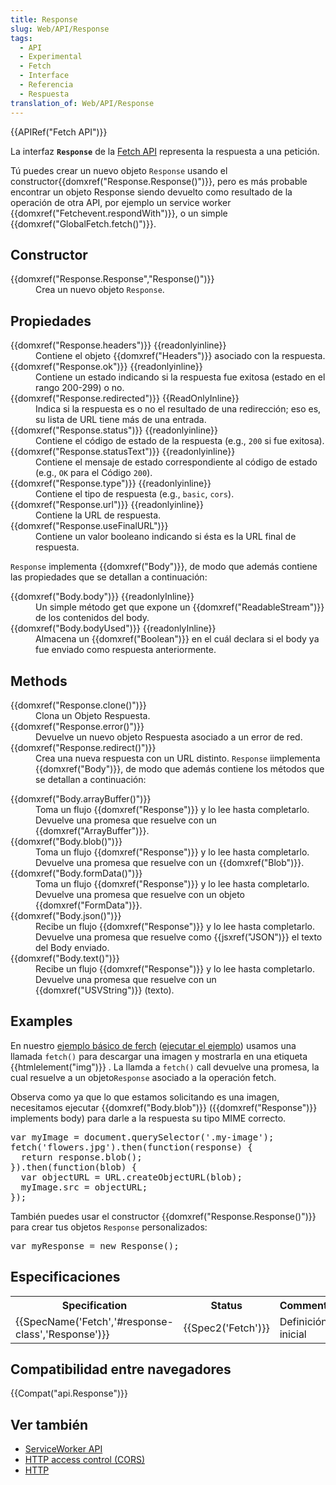 ```yaml
---
title: Response
slug: Web/API/Response
tags:
  - API
  - Experimental
  - Fetch
  - Interface
  - Referencia
  - Respuesta
translation_of: Web/API/Response
---
```

<div>{{APIRef("Fetch API")}}</div>

<p>La interfaz <strong><code>Response</code></strong> de la <a href="/en-US/docs/Web/API/Fetch_API">Fetch API</a> representa la respuesta a una petición.</p>

<p>Tú puedes crear un nuevo objeto <code>Response</code> usando el  constructor{{domxref("Response.Response()")}}, pero es más probable encontrar un objeto Response siendo devuelto como resultado de la operación de otra API, por ejemplo un service worker {{domxref("Fetchevent.respondWith")}}, o un simple {{domxref("GlobalFetch.fetch()")}}.</p>

<h2 id="Constructor">Constructor</h2>

<dl>
 <dt>{{domxref("Response.Response","Response()")}}</dt>
 <dd>Crea un nuevo objeto <code>Response</code>.</dd>
</dl>

<h2 id="Propiedades">Propiedades</h2>

<dl>
 <dt>{{domxref("Response.headers")}} {{readonlyinline}}</dt>
 <dd>Contiene el objeto {{domxref("Headers")}} asociado con la respuesta.</dd>
 <dt>{{domxref("Response.ok")}} {{readonlyinline}}</dt>
 <dd>Contiene un estado indicando si la respuesta fue exitosa (estado en el rango  200-299) o no.</dd>
 <dt>{{domxref("Response.redirected")}} {{ReadOnlyInline}}</dt>
 <dd>Indica si la respuesta es o no el resultado de una redirección; eso es, su lista de URL tiene más de una entrada.</dd>
 <dt>{{domxref("Response.status")}} {{readonlyinline}}</dt>
 <dd>Contiene el código de estado de la respuesta (e.g., <code>200</code> si fue exitosa).</dd>
 <dt>{{domxref("Response.statusText")}} {{readonlyinline}}</dt>
 <dd>Contiene el mensaje de estado correspondiente al código de estado (e.g., <code>OK</code> para el Código <code>200</code>).</dd>
 <dt>{{domxref("Response.type")}} {{readonlyinline}}</dt>
 <dd>Contiene el tipo de respuesta (e.g., <code>basic</code>, <code>cors</code>).</dd>
 <dt>{{domxref("Response.url")}} {{readonlyinline}}</dt>
 <dd>Contiene la URL de respuesta.</dd>
 <dt>{{domxref("Response.useFinalURL")}}</dt>
 <dd>Contiene un valor booleano indicando si ésta es la URL final de respuesta.</dd>
</dl>

<p><code>Response</code> implementa {{domxref("Body")}}, de modo que además contiene las propiedades que se detallan a continuación:</p>

<dl>
 <dt>{{domxref("Body.body")}} {{readonlyInline}}</dt>
 <dd>Un simple método get que expone un {{domxref("ReadableStream")}} de los contenidos del body.</dd>
 <dt>{{domxref("Body.bodyUsed")}} {{readonlyInline}}</dt>
 <dd>Almacena un {{domxref("Boolean")}}  en el cuál declara si el body ya fue enviado como respuesta anteriormente.</dd>
</dl>

<h2 id="Methods">Methods</h2>

<dl>
 <dt>{{domxref("Response.clone()")}}</dt>
 <dd>Clona un Objeto Respuesta.</dd>
 <dt>{{domxref("Response.error()")}}</dt>
 <dd>Devuelve un nuevo objeto Respuesta asociado a un error de red.</dd>
 <dt>{{domxref("Response.redirect()")}}</dt>
 <dd>Crea una nueva respuesta con un URL distinto.
 <code>Response</code> iimplementa {{domxref("Body")}}, de modo que además contiene los métodos que se detallan a continuación:</dd>
</dl>

<dl>
 <dt>{{domxref("Body.arrayBuffer()")}}</dt>
 <dd>Toma un flujo {{domxref("Response")}} y lo lee hasta completarlo. Devuelve una promesa que resuelve con un {{domxref("ArrayBuffer")}}.</dd>
 <dt>{{domxref("Body.blob()")}}</dt>
 <dd>Toma un flujo {{domxref("Response")}} y lo lee hasta completarlo. Devuelve una promesa que resuelve con un {{domxref("Blob")}}.</dd>
 <dt>{{domxref("Body.formData()")}}</dt>
 <dd>Toma un flujo {{domxref("Response")}} y lo lee hasta completarlo. Devuelve una promesa que resuelve con un objeto {{domxref("FormData")}}.</dd>
 <dt>{{domxref("Body.json()")}}</dt>
 <dd>Recibe un flujo {{domxref("Response")}} y lo lee hasta completarlo. Devuelve una promesa que resuelve como {{jsxref("JSON")}} el texto del Body enviado.</dd>
 <dt>{{domxref("Body.text()")}}</dt>
 <dd>Recibe un flujo {{domxref("Response")}} y lo lee hasta completarlo. Devuelve una promesa que resuelve con un {{domxref("USVString")}} (texto).</dd>
</dl>

<h2 id="Examples">Examples</h2>

<p>En nuestro <a href="https://github.com/mdn/fetch-examples/tree/gh-pages/basic-fetch">ejemplo básico de ferch</a> (<a href="http://mdn.github.io/fetch-examples/basic-fetch/">ejecutar el ejemplo</a>) usamos una llamada <code>fetch()</code> para descargar una imagen y mostrarla en una etiqueta {{htmlelement("img")}} . La llamda a <code>fetch()</code> call devuelve una promesa, la cual resuelve a un objeto<code>Response</code> asociado a la operación fetch.</p>

<p>Observa como ya que lo que estamos solicitando es una imagen, necesitamos ejecutar {{domxref("Body.blob")}} ({{domxref("Response")}} implements body) para darle a la respuesta su tipo MIME correcto.</p>

<pre class="brush: js notranslate">var myImage = document.querySelector('.my-image');
fetch('flowers.jpg').then(function(response) {
  return response.blob();
}).then(function(blob) {
  var objectURL = URL.createObjectURL(blob);
  myImage.src = objectURL;
});</pre>

<p>También puedes usar el constructor {{domxref("Response.Response()")}} para crear tus objetos <code>Response</code> personalizados:</p>

<pre class="brush: js notranslate">var myResponse = new Response();</pre>

<h2 id="Especificaciones">Especificaciones</h2>

<table class="standard-table">
 <tbody>
  <tr>
   <th scope="col">Specification</th>
   <th scope="col">Status</th>
   <th scope="col">Comment</th>
  </tr>
  <tr>
   <td>{{SpecName('Fetch','#response-class','Response')}}</td>
   <td>{{Spec2('Fetch')}}</td>
   <td>Definición inicial</td>
  </tr>
 </tbody>
</table>

<h2 id="Compatibilidad_entre_navegadores">Compatibilidad entre navegadores</h2>



<p>{{Compat("api.Response")}}</p>

<h2 id="Ver_también">Ver también</h2>

<ul>
 <li><a href="/en-US/docs/Web/API/ServiceWorker_API">ServiceWorker API</a></li>
 <li><a href="/en-US/docs/Web/HTTP/Access_control_CORS">HTTP access control (CORS)</a></li>
 <li><a href="/en-US/docs/Web/HTTP">HTTP</a></li>
</ul>
